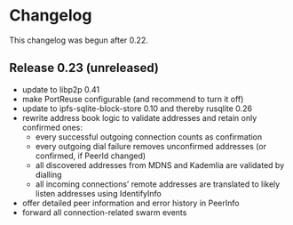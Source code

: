 # Changelog

This changelog was begun after 0.22.

## Release 0.23 (unreleased)

- update to libp2p 0.41
- make PortReuse configurable (and recommend to turn it off)
- update to ipfs-sqlite-block-store 0.10 and thereby rusqlite 0.26
- rewrite address book logic to validate addresses and retain only confirmed ones:
  - every successful outgoing connection counts as confirmation
  - every outgoing dial failure removes unconfirmed addresses (or confirmed, if PeerId changed)
  - all discovered addresses from MDNS and Kademlia are validated by dialling
  - all incoming connections’ remote addresses are translated to likely listen addresses using IdentifyInfo
- offer detailed peer information and error history in PeerInfo
- forward all connection-related swarm events
